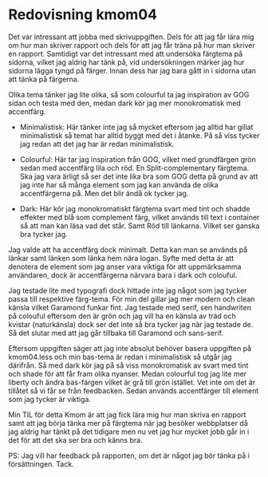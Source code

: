 ---
---
Redovisning kmom04
=========================

Det var intressant att jobba med skrivuppgiften. Dels för att jag får lära mig om hur man skriver rapport och dels för att jag får träna på hur man skriver en rapport. Samtidigt var det intressant med att undersöka färgtema på sidorna, vilket jag aldrig har tänk på, vid undersökningen märker jag hur sidorna lägga tyngd på färger. Innan dess har jag bara gått in i sidorna utan att tänka på färgerna.

Olika tema tänker jag lite olika, så som colourful ta jag inspiration av GOG sidan och testa med den, medan dark kör jag mer monokromatisk med accentfärg.

* Minimalistisk: Här tänker inte jag så mycket eftersom jag alltid har gillat minimalistisk så temat har alltid byggt med det i åtanke. På så viss tycker jag redan att det jag har är redan minimalistisk.
* Colourful: Här tar jag inspiration från GOG, vilket med grundfärgen grön sedan med accentfärg lila och röd. En Split-complementary färgtema. Ska jag vara ärligt så ser det inte lika bra som GOG detta på grund av att jag inte har så många element som jag kan använda de olika accentfärgerna på. Men det blir ändå ok tycker jag.

* Dark: Här kör jag monokromatiskt färgtema svart med tint och shadde effekter med blå som complement färg, vilket används till text i container så att man kan läsa vad det står. Samt Röd till länkarna. Vilket ser ganska bra tycker jag.

Jag valde att ha accentfärg dock minimalt. Detta kan man se används på länkar samt länken som länka hem nära logan. Syfte med detta är att denotera de element som jag anser vara viktiga för att uppmärksamma användaren, dock är accentfärgerna närvara bara i dark och colouful.

Jag testade lite med typografi dock hittade inte jag något som jag tycker passa till respektive färg-tema. För min del gillar jag mer modern och clean känsla vilket Garamond funkar fint. Jag testade med serif, sen handwriten på colouful eftersom den är grön och jag vill ha en känsla av träd och kvistar (naturkänsla) dock ser det inte så bra tycker jag när jag testade de. Så det slutar med att jag går tillbaka till Garamond och sans-serif.

Eftersom uppgiften säger att jag inte absolut behöver basera uppgiften på kmom04.less och min bas-tema är redan i minimalistisk så utgår jag därifrån. Så med dark kör jag på så viss monokromatisk av svart med tint och shade för att får fram olika nyanser. Medan colourful tog jag lite mer liberty och ändra bas-färgen vilket är grå till grön istället. Vet inte om det är tillåtet så vi får se från feedbacken. Sedan används accentfärger till element som jag tycker är viktiga.

Min TIL för detta Kmom är att jag fick lära mig hur man skriva en rapport samt att jag börja tänka mer på färgtema när jag besöker webbplatser då jag aldrig har tänkt på det tidigare men nu vet jag hur mycket jobb går in i det för att det ska ser bra och känns bra.

PS: Jag vill har feedback på rapporten, om det är något jag bör tänka på i försättningen. Tack.

